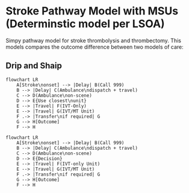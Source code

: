 # Stroke Pathway Model with MSUs (Determinstic model per LSOA)

Simpy pathway model for stroke thrombolysis and thrombectomy. This models compares the outcome difference between two models of care:


## Drip and Shaip

```mermaid
flowchart LR
    A[Stroke\nonset] --> |Delay| B(Call 999)
    B --> |Delay| C(Ambulance\ndispatch + travel)
    C --> D(Ambulance\non-scene)
    D --> E{Use closest\nunit}
    E --> |Travel| F(IVT-Only)
    E --> |Travel| G(IVT/MT Unit)
    F .-> |Transfer\nif required| G
    G --> H[Outcome]
    F --> H
```







```mermaid
flowchart LR
    A[Stroke\nonset] --> |Delay| B(Call 999)
    B --> |Delay| C(Ambulance\ndispatch + travel)
    C --> D(Ambulance\non-scene)
    D --> E{Decision}
    E --> |Travel| F(IVT-only Unit)
    E --> |Travel| G(IVT/MT Unit)
    F .-> |Transfer\nif required| G
    G --> H[Outcome]
    F --> H
```
